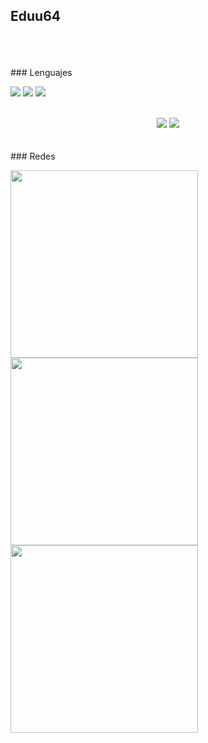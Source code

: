## Eduu64
<div align=center>
<br>
</div>
<br>
<br>
### Lenguajes

![](https://img.shields.io/badge/Python-14354C?style=for-the-badge&logo=python&logoColor=white)
![](https://img.shields.io/badge/C%2B%2B-00599C?style=for-the-badge&logo=c%2B%2B&logoColor=white)
![](https://img.shields.io/badge/Java-ED8B00?style=for-the-badge&logo=openjdk&logoColor=white)
<br>
<br>
<div align="center">
<img src="https://github-readme-stats.vercel.app/api?username=Eduu64&hide_border=true&count_private=true&show_icons=true&theme=tokyonight">
<img src="https://github-readme-streak-stats.herokuapp.com/?user=Eduu64&theme=tokyonight&hide_border=true">
</div>
<br>
<br>
### Redes
<p align="left">
<a href="https://open.spotify.com/user/edu0440?si=2271a912fe13408a"><img src="https://img.shields.io/badge/Spotify-1ED760?&style=for-the-badge&logo=spotify&logoColor=white" width="300"></a>
<a href="https://twitter.com/MrEdudi"><img src="https://img.shields.io/badge/Twitter-1DA1F2?style=for-the-badge&logo=twitter&logoColor=white" width="300"></a>
<a href="https://discord.gg/zBHWbG52"><img src="https://img.shields.io/badge/Discord-7289DA?style=for-the-badge&logo=discord&logoColor=white" width="300"></a>
</p>

